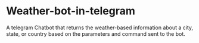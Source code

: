 # Weather-bot-in-telegram
A telegram Chatbot that returns the weather-based information about a city, state, or country based on the parameters and command sent to the bot.
